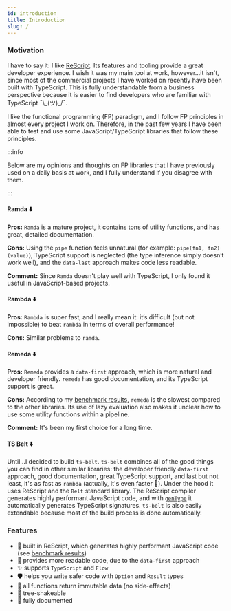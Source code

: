 ```yaml
---
id: introduction
title: Introduction
slug: /
---
```


### Motivation

I have to say it: I like [ReScript](https://rescript-lang.org/). Its features and tooling provide a great developer experience. I wish it was my main tool at work, however…it isn't, since most of the commercial projects I have worked on recently have been built with TypeScript. This is fully understandable from a business perspective because it is easier to find developers who are familiar with TypeScript ¯\\\_(ツ)\_/¯.

I like the functional programming (FP) paradigm, and I follow FP principles in almost every project I work on. Therefore, in the past few years I have been able to test and use some JavaScript/TypeScript libraries that follow these principles.

:::info

Below are my opinions and thoughts on FP libraries that I have previously used on a daily basis at work, and I fully understand if you disagree with them.

:::

#### Ramda ⬇️

**Pros:**
`Ramda` is a mature project, it contains tons of utility functions, and has great, detailed documentation.

**Cons:**
Using the `pipe` function feels unnatural (for example: `pipe(fn1, fn2)(value)`), TypeScript support is neglected (the type inference simply doesn’t work well), and the `data-last` approach makes code less readable.

**Comment:**
Since `Ramda` doesn't play well with TypeScript, I only found it useful in JavaScript-based projects.

#### Rambda ⬇️

**Pros:**
`Rambda` is super fast, and I really mean it: it’s difficult (but not impossible) to beat `rambda` in terms of overall performance!

**Cons:**
Similar problems to `ramda`.

#### Remeda ⬇️

**Pros:**
`Remeda` provides a `data-first` approach, which is more natural and developer friendly. `remeda` has good documentation, and its TypeScript support is great.

**Cons:**
According to my [benchmark results](/benchmarks/introduction), `remeda` is the slowest compared to the other libraries. Its use of lazy evaluation also makes it unclear how to use some utility functions within a pipeline.

**Comment:**
It's been my first choice for a long time.

#### TS Belt ⬇️

Until…I decided to build `ts-belt`. `ts-belt` combines all of the good things you can find in other similar libraries: the developer friendly `data-first` approach, good documentation, great TypeScript support, and last but not least, it's as fast as `rambda` (actually, it's even faster 🙊). Under the hood it uses ReScript and the `Belt` standard library. The ReScript compiler generates highly performant JavaScript code, and with [`genType`](https://rescript-lang.org/docs/gentype/latest/introduction) it automatically generates TypeScript signatures. `ts-belt` is also easily extendable because most of the build process is done automatically.

### Features

- 🚀 built in ReScript, which generates highly performant JavaScript code (see [benchmark results](/benchmarks/introduction))
- 👀 provides more readable code, due to the `data-first` approach
- ✨ supports `TypeScript` and `Flow`
- 🛡 helps you write safer code with `Option` and `Result` types
- 🎯 all functions return immutable data (no side-effects)
- 🌲 tree-shakeable
- 📝 fully documented
